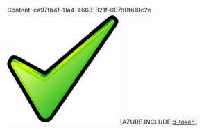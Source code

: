 Content: ca97fb4f-11a4-4663-821f-007d0f610c2e![image](54af8530-d574-46c0-8e7c-2aac6a7c1d21.png)
[AZURE.INCLUDE [b-token](8b409fb9-f97e-4028-986b-a62df902e1c6.md)]
